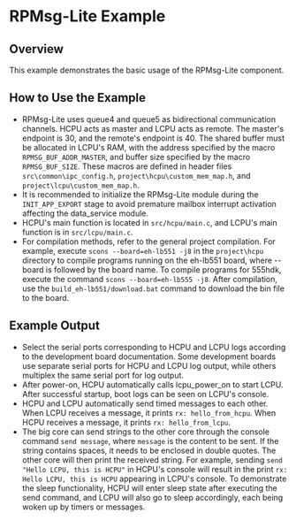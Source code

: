 # RPMsg-Lite Example
## Overview
This example demonstrates the basic usage of the RPMsg-Lite component.

## How to Use the Example
- RPMsg-Lite uses queue4 and queue5 as bidirectional communication channels. HCPU acts as master and LCPU acts as remote. The master's endpoint is 30, and the remote's endpoint is 40.
  The shared buffer must be allocated in LCPU's RAM, with the address specified by the macro `RPMSG_BUF_ADDR_MASTER`, and buffer size specified by the macro `RPMSG_BUF_SIZE`.
  These macros are defined in header files `src\common\ipc_config.h`, `project\hcpu\custom_mem_map.h`, and `project\lcpu\custom_mem_map.h`.
- It is recommended to initialize the RPMsg-Lite module during the `INIT_APP_EXPORT` stage to avoid premature mailbox interrupt activation affecting the data_service module.
- HCPU's main function is located in `src/hcpu/main.c`, and LCPU's main function is in `src/lcpu/main.c`.
- For compilation methods, refer to the general project compilation. For example, execute `scons --board=eh-lb551 -j8` in the `project\hcpu` directory to compile programs running on the eh-lb551 board, where --board is followed by the board name.
  To compile programs for 555hdk, execute the command `scons --board=eh-lb555 -j8`. After compilation, use the `build_eh-lb551/download.bat` command to download the bin file to the board.

## Example Output
- Select the serial ports corresponding to HCPU and LCPU logs according to the development board documentation. Some development boards use separate serial ports for HCPU and LCPU log output, while others multiplex the same serial port for log output.
- After power-on, HCPU automatically calls lcpu_power_on to start LCPU. After successful startup, boot logs can be seen on LCPU's console.
- HCPU and LCPU automatically send timed messages to each other. When LCPU receives a message, it prints `rx: hello_from_hcpu`. When HCPU receives a message, it prints `rx: hello_from_lcpu`.
- The big core can send strings to the other core through the console command `send message`, where `message` is the content to be sent. If the string contains spaces, it needs to be enclosed in double quotes.
  The other core will then print the received string.
  For example, sending `send "Hello LCPU, this is HCPU"` in HCPU's console will result in the print `rx: Hello LCPU, this is HCPU` appearing in LCPU's console.
  To demonstrate the sleep functionality, HCPU will enter sleep state after executing the send command, and LCPU will also go to sleep accordingly, each being woken up by timers or messages.